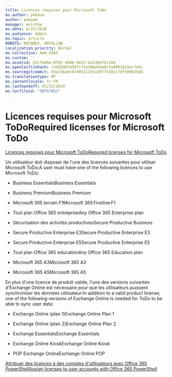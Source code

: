 ```yaml
---
title: Licences requises pour Microsoft ToDo
ms.author: pebaum
author: pebaum
manager: mnirkhe
ms.date: 6/25/2018
ms.audience: Admin
ms.topic: article
ROBOTS: NOINDEX, NOFOLLOW
localization_priority: Normal
ms.collection: Adm_O365
ms.custom: ''
ms.assetid: b2cf6d0a-9f01-49d8-8653-6a3366f6119d
ms.openlocfilehash: c492b46fa507c75a166eb4a8cfa48019a3ec7d4c
ms.sourcegitcommit: 03a156a9c9740521155a30775492c7dff0982588
ms.translationtype: MT
ms.contentlocale: fr-FR
ms.lasthandoff: 03/22/2019
ms.locfileid: "30757852"
---
```

# <a name="required-licenses-for-microsoft-todo"></a><span data-ttu-id="a0865-102">Licences requises pour Microsoft ToDo</span><span class="sxs-lookup"><span data-stu-id="a0865-102">Required licenses for Microsoft ToDo</span></span>

[<span data-ttu-id="a0865-103">Licences requises pour Microsoft ToDo</span><span class="sxs-lookup"><span data-stu-id="a0865-103">Required licenses for Microsoft ToDo</span></span>](https://support.office.com/article/381e9d1b-c500-49b5-973e-890fd86528d7.aspx)
  
<span data-ttu-id="a0865-104">Un utilisateur doit disposer de l'une des licences suivantes pour utiliser Microsoft ToDo:</span><span class="sxs-lookup"><span data-stu-id="a0865-104">A user must have one of the following licences to use Microsoft ToDo:</span></span>
  
- <span data-ttu-id="a0865-105">Business Essentials</span><span class="sxs-lookup"><span data-stu-id="a0865-105">Business Essentials</span></span>
    
- <span data-ttu-id="a0865-106">Business Premium</span><span class="sxs-lookup"><span data-stu-id="a0865-106">Business Premium</span></span>
    
- <span data-ttu-id="a0865-107">Microsoft 365 terrain F1</span><span class="sxs-lookup"><span data-stu-id="a0865-107">Microsoft 365 Firstline F1</span></span>
    
- <span data-ttu-id="a0865-108">Tout plan Office 365 entreprise</span><span class="sxs-lookup"><span data-stu-id="a0865-108">Any Office 365 Enterprise plan</span></span>
    
- <span data-ttu-id="a0865-109">Sécurisation des activités productives</span><span class="sxs-lookup"><span data-stu-id="a0865-109">Secure Productive Business</span></span>
    
- <span data-ttu-id="a0865-110">Secure Productive Enterprise E3</span><span class="sxs-lookup"><span data-stu-id="a0865-110">Secure Productive Enterprise E3</span></span>
    
- <span data-ttu-id="a0865-111">Secure Productive Enterprise E5</span><span class="sxs-lookup"><span data-stu-id="a0865-111">Secure Productive Enterprise E5</span></span>
    
- <span data-ttu-id="a0865-112">Tout plan Office 365 éducation</span><span class="sxs-lookup"><span data-stu-id="a0865-112">Any Office 365 Education plan</span></span>
    
- <span data-ttu-id="a0865-113">Microsoft 365 A3</span><span class="sxs-lookup"><span data-stu-id="a0865-113">Microsoft 365 A3</span></span>
    
- <span data-ttu-id="a0865-114">Microsoft 365 A5</span><span class="sxs-lookup"><span data-stu-id="a0865-114">Microsoft 365 A5</span></span>
    
<span data-ttu-id="a0865-115">En plus d'une licence de produit valide, l'une des versions suivantes d'Exchange Online est nécessaire pour que les utilisateurs puissent synchroniser les données utilisateur:</span><span class="sxs-lookup"><span data-stu-id="a0865-115">In addition to a valid product license, one of the following versions of Exchange Online is needed for ToDo to be able to sync user data:</span></span> 
  
- <span data-ttu-id="a0865-116">Exchange Online (plan 1)</span><span class="sxs-lookup"><span data-stu-id="a0865-116">Exchange Online Plan 1</span></span>
    
- <span data-ttu-id="a0865-117">Exchange Online (plan 2)</span><span class="sxs-lookup"><span data-stu-id="a0865-117">Exchange Online Plan 2</span></span>
    
- <span data-ttu-id="a0865-118">Exchange Essentials</span><span class="sxs-lookup"><span data-stu-id="a0865-118">Exchange Essentials</span></span>
    
- <span data-ttu-id="a0865-119">Exchange Online Kiosk</span><span class="sxs-lookup"><span data-stu-id="a0865-119">Exchange Online Kiosk</span></span>
    
- <span data-ttu-id="a0865-120">POP Exchange Online</span><span class="sxs-lookup"><span data-stu-id="a0865-120">Exchange Online POP</span></span>
    
[<span data-ttu-id="a0865-121">Attribuer des licences à des comptes d'utilisateurs avec Office 365 PowerShell</span><span class="sxs-lookup"><span data-stu-id="a0865-121">Assign licenses to user accounts with Office 365 PowerShell</span></span>](https://docs.microsoft.com/office365/enterprise/powershell/assign-licenses-to-user-accounts-with-office-365-powershell )
  

